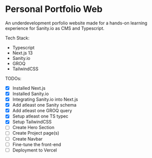 # Personal Portfolio Web
An underdevelopment porfolio website made for a hands-on learning experience for Sanity.io as CMS and Typescript.

Tech Stack:
- Typescript
- Next.js 13
- Sanity.io
- GROQ
- TailwindCSS

TODOs:
- [x] Installed Next.js
- [x] Installed Sanity.io
- [x] Integrating Sanity.io into Next.js
- [x] Add atleast one Sanity schema
- [x] Add atleast one GROQ query
- [x] Setup atleast one TS typec
- [x] Setup TailwindCSS
- [ ] Create Hero Section
- [ ] Create Project page(s)
- [ ] Create Navbar
- [ ] Fine-tune the front-end
- [ ] Deployment to Vercel